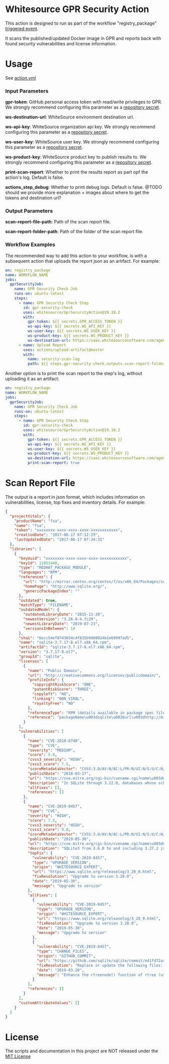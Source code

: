 # Whitesource GPR Security Action
This action is designed to run as part of the workflow "registry_package" [triggered event](https://help.github.com/en/github/automating-your-workflow-with-github-actions/events-that-trigger-workflows).

It scans the published/updated Docker image in GPR and reports back with found security vulnerabilities and license information.

# Usage
See [action.yml](action.yml)

### Input Parameters
**gpr-token**: GitHub personal access token with read/write privileges to GPR. We strongly recommend configuring this parameter as a [repository secret](https://help.github.com/en/github/automating-your-workflow-with-github-actions/virtual-environments-for-github-actions#creating-and-using-secrets-encrypted-variables).

**ws-destination-url**: WhiteSource environment destination url.

**ws-api-key**: WhiteSource organization api key. We strongly recommend configuring this parameter as a [repository secret](https://help.github.com/en/github/automating-your-workflow-with-github-actions/virtual-environments-for-github-actions#creating-and-using-secrets-encrypted-variables).

**ws-user-key**: WhiteSource user key. We strongly recommend configuring this parameter as a [repository secret](https://help.github.com/en/github/automating-your-workflow-with-github-actions/virtual-environments-for-github-actions#creating-and-using-secrets-encrypted-variables).

**ws-product-key**: WhiteSource product key to publish results to. We strongly recommend configuring this parameter as a [repository secret](https://help.github.com/en/github/automating-your-workflow-with-github-actions/virtual-environments-for-github-actions#creating-and-using-secrets-encrypted-variables).

**print-scan-report**: Whether to print the results report as part opf the action's log. Default is false.

**actions_step_debug**: Whether to print debug logs. Default is false.
@TODO should we provide more explanation + images about where to get the tokens and destination url?

### Output Parameters
**scan-report-file-path**: Path of the scan report file.

**scan-report-folder-path**: Path of the folder of the scan report file.

### Workflow Examples
The recommended way to add this action to your workflow, is with a subsequent action that uploads the report json as an artifact. For example:
```yaml
on: registry_package
name: WORKFLOW_NAME
jobs:
  gprSecurityJob:
    name: GPR Security Check Job
    runs-on: ubuntu-latest
    steps:
      - name: GPR Security Check Step
        id: gpr-security-check
        uses: whitesource/GprSecurityAction@19.10.2
        with:
          gpr-token: ${{ secrets.GPR_ACCESS_TOKEN }}
          ws-api-key: ${{ secrets.WS_API_KEY }}
          ws-user-key: ${{ secrets.WS_USER_KEY }}
          ws-product-key: ${{ secrets.WS_PRODUCT_KEY }}
          ws-destination-url: https://saas.whitesourcesoftware.com/agent
      - name: Upload Report
        uses: actions/upload-artifact@master
        with:
          name: security-scan-log
          path: ${{ steps.gpr-security-check.outputs.scan-report-folder-path }}
```

Another option is to print the scan report to the step's log, without uploading it as an artifact:
```yaml
on: registry_package
name: WORKFLOW_NAME
jobs:
  gprSecurityJob:
    name: GPR Security Check Job
    runs-on: ubuntu-latest
    steps:
      - name: GPR Security Check Step
        id: gpr-security-check
        uses: whitesource/GprSecurityAction@19.10.2
        with:
          gpr-token: ${{ secrets.GPR_ACCESS_TOKEN }}
          ws-api-key: ${{ secrets.WS_API_KEY }}
          ws-user-key: ${{ secrets.WS_USER_KEY }}
          ws-product-key: ${{ secrets.WS_PRODUCT_KEY }}
          ws-destination-url: https://saas.whitesourcesoftware.com/agent
          print-scan-report: true
```


# Scan Report File
The output is a report in json format, which includes information on vulnerabilities, license, top fixes and inventory details. For example:
```json
{
  "projectVitals": {
    "productName": "fsa",
    "name": "fsa",
    "token": "xxxxxxxx-xxxx-xxxx-xxxx-xxxxxxxxxxxx",
    "creationDate": "2017-06-17 07:12:29",
    "lastUpdatedDate": "2017-06-17 07:34:31"
  },
  "libraries": [
    {
      "keyUuid": "xxxxxxxx-xxxx-xxxx-xxxx-xxxxxxxxxxxx",
      "keyId": 11051440,
      "type": "REDHAT_PACKAGE_MODULE",
      "languages": "RPM",
      "references": {
        "url": "http://mirror.centos.org/centos/7/os/x86_64/Packages/sqlite-3.7.17-8.el7.x86_64.rpm",
        "homePage": "http://www.sqlite.org/",
        "genericPackageIndex": ""
      },
      "outdated": true,
      "matchType": "FILENAME",
      "outdatedModel": {
        "outdatedLibraryDate": "2015-11-20",
        "newestVersion": "3.26.0-4.fc29",
        "newestLibraryDate": "2019-07-23",
        "versionsInBetween": 14
      },
      "sha1": "6ecc54ef8743654c4f835b9d08924b1e69997ad5",
      "name": "sqlite-3.7.17-8.el7.x86_64.rpm",
      "artifactId": "sqlite-3.7.17-8.el7.x86_64.rpm",
      "version": "3.7.17-8.el7",
      "groupId": "sqlite",
      "licenses": [
        {
          "name": "Public Domain",
          "url": "http://creativecommons.org/licenses/publicdomain/",
          "profileInfo": {
            "copyrightRiskScore": "ONE",
            "patentRiskScore": "THREE",
            "copyleft": "NO",
            "linking": "NON_VIRAL",
            "royaltyFree": "NO"
          },
          "referenceType": "RPM (details available in package spec file)",
          "reference": "packageName\u003dsqlite\u0026url\u003dhttp://mirror.centos.org/centos/7/os/x86_64/Packages/sqlite-3.7.17-8.el7.x86_64.rpm"
        }
      ],
      "vulnerabilities": [
        {
          "name": "CVE-2018-8740",
          "type": "CVE",
          "severity": "MEDIUM",
          "score": 5.0,
          "cvss3_severity": "HIGH",
          "cvss3_score": 7.5,
          "scoreMetadataVector": "CVSS:3.0/AV:N/AC:L/PR:N/UI:N/S:U/C:N/I:N/A:H",
          "publishDate": "2018-03-17",
          "url": "https://cve.mitre.org/cgi-bin/cvename.cgi?name\u003dCVE-2018-8740",
          "description": "In SQLite through 3.22.0, databases whose schema is corrupted using a CREATE TABLE AS statement could cause a NULL pointer dereference, related to build.c and prepare.c.",
          "allFixes": [],
          "references": []
        },
        {
          "name": "CVE-2019-8457",
          "type": "CVE",
          "severity": "HIGH",
          "score": 7.5,
          "cvss3_severity": "HIGH",
          "cvss3_score": 9.8,
          "scoreMetadataVector": "CVSS:3.0/AV:N/AC:L/PR:N/UI:N/S:U/C:H/I:H/A:H",
          "publishDate": "2019-05-30",
          "url": "https://cve.mitre.org/cgi-bin/cvename.cgi?name\u003dCVE-2019-8457",
          "description": "SQLite3 from 3.6.0 to and including 3.27.2 is vulnerable to heap out-of-bound read in the rtreenode() function when handling invalid rtree tables.",
          "topFix": {
            "vulnerability": "CVE-2019-8457",
            "type": "UPGRADE_VERSION",
            "origin": "WHITESOURCE_EXPERT",
            "url": "https://www.sqlite.org/releaselog/3_28_0.html",
            "fixResolution": "Upgrade to version 3.28.0",
            "date": "2019-05-30",
            "message": "Upgrade to version"
          },
          "allFixes": [
            {
              "vulnerability": "CVE-2019-8457",
              "type": "UPGRADE_VERSION",
              "origin": "WHITESOURCE_EXPERT",
              "url": "https://www.sqlite.org/releaselog/3_28_0.html",
              "fixResolution": "Upgrade to version 3.28.0",
              "date": "2019-05-30",
              "message": "Upgrade to version"
            },
            {
              "vulnerability": "CVE-2019-8457",
              "type": "CHANGE_FILES",
              "origin": "GITHUB_COMMIT",
              "url": "https://github.com/sqlite/sqlite/commit/e41fd72acc7a06ce5a6a7d28154db1ffe8ba37a8#diff-bb7202195a039cb5588b2dacd3eda8a2",
              "fixResolution": "Replace or update the following files: manifest, manifest.uuid, rtree.c",
              "date": "2019-03-20",
              "message": "Enhance the rtreenode() function of rtree (used for testing) so that it\nuses the newer sqlite3_str object for better performance and improved\nerror reporting.\n\nFossilOrigin-Name: 90acdbfce9c088582d5165589f7eac462b00062bbfffacdcc786eb9cf3ea5377"
            }
          ],
          "references": []
        }
      ],
      "customAttributeValues": []
    }
  ]
}
```

# License

The scripts and documentation in this project are NOT released under the [MIT License](LICENSE)
